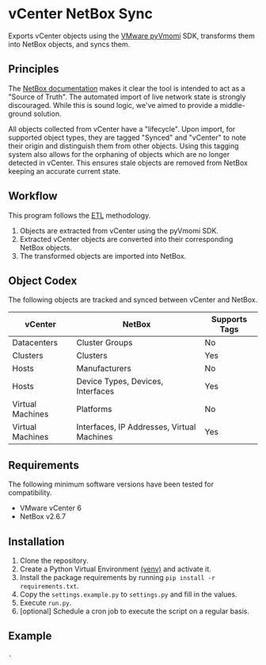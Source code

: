 # vCenter NetBox Sync

Exports vCenter objects using the [VMware pyVmomi](https://github.com/vmware/pyvmomi) SDK, transforms them into NetBox objects, and syncs them.

## Principles

The [NetBox documentation](https://netbox.readthedocs.io/en/stable/#serve-as-a-source-of-truth) makes it clear the tool is intended to act as a "Source of Truth". The automated import of live network state is strongly discouraged. While this is sound logic, we've aimed to provide a middle-ground solution.

All objects collected from vCenter have a "lifecycle". Upon import, for supported object types, they are tagged "Synced" and "vCenter" to note their origin and distinguish them from other objects. Using this tagging system also allows for the orphaning of objects which are no longer detected in vCenter. This ensures stale objects are removed from NetBox keeping an accurate current state.

## Workflow

This program follows the [ETL](https://en.wikipedia.org/wiki/Extract,_transform,_load) methodology.

1. Objects are extracted from vCenter using the pyVmomi SDK.
2. Extracted vCenter objects are converted into their corresponding NetBox objects.
3. The transformed objects are imported into NetBox.

## Object Codex

The following objects are tracked and synced between vCenter and NetBox.

| vCenter          | NetBox                                     | Supports Tags |
|------------------|--------------------------------------------|---------------|
| Datacenters      | Cluster Groups                             | No            |
| Clusters         | Clusters                                   | Yes           |
| Hosts            | Manufacturers                              | No            |
| Hosts            | Device Types, Devices, Interfaces          | Yes           |
| Virtual Machines | Platforms                                  | No            |
| Virtual Machines | Interfaces, IP Addresses, Virtual Machines | Yes           |

## Requirements

The following minimum software versions have been tested for compatibility.

* VMware vCenter 6
* NetBox v2.6.7

## Installation

1. Clone the repository.
2. Create a Python Virtual Environment [(venv)](https://docs.python.org/3/library/venv.html) and activate it.
3. Install the package requirements by running `pip install -r requirements.txt`.
4. Copy the `settings.example.py` to `settings.py` and fill in the values.
5. Execute `run.py`.
6. [optional] Schedule a cron job to execute the script on a regular basis.

## Example

```
.
```
